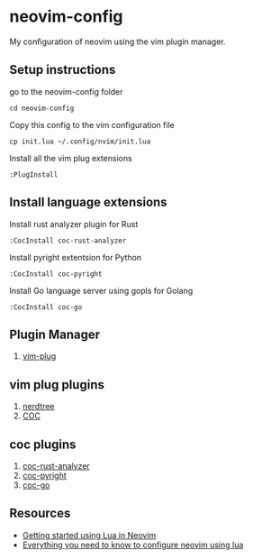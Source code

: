 # neovim-config
My configuration of neovim using the vim plugin manager.

## Setup instructions

go to the neovim-config folder
```
cd neovim-config
```
Copy this config to the vim configuration file
```
cp init.lua ~/.config/nvim/init.lua
```

Install all the vim plug extensions
```
:PlugInstall
```

## Install language extensions
Install rust analyzer plugin for Rust
```
:CocInstall coc-rust-analyzer
```

Install pyright extentsion for Python
```
:CocInstall coc-pyright
```

Install Go language server using gopls for Golang
```
:CocInstall coc-go
```

## Plugin Manager
1. [vim-plug](https://github.com/junegunn/vim-plug)

## vim plug plugins
1. [nerdtree](https://github.com/preservim/nerdtree)
2. [COC](https://github.com/neoclide/coc.nvim)

## coc plugins
1. [coc-rust-analyzer](https://github.com/fannheyward/coc-rust-analyzer)
2. [coc-pyright](https://github.com/fannheyward/coc-pyright)
3. [coc-go](https://github.com/josa42/coc-go)

## Resources
* [Getting started using Lua in Neovim](https://github.com/nanotee/nvim-lua-guide#defining-mappings)
* [Everything you need to know to configure neovim using lua](https://vonheikemen.github.io/devlog/tools/configuring-neovim-using-lua/)
